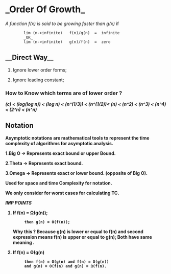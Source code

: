 <h1>_Order Of Growth_</h1>



_A function  f(x)  is  said  to  be  growing  faster  than   g(x)_   if

            lim (n->infinite)   f(n)/g(n)  =  infinite 
            _OR_
            lim (n->infinite)   g(n)/f(n)  =  zero 

<h2>__Direct Way__</h2>



1. Ignore lower order forms;

2. Ignore leading constant;


<h3> How to Know which terms are of lower order ? </h3>

<b>_(c) < <b>(log(log n))</b> < <b>(log n)</b> <<b> (n^(1/3))</b> < <b>(n^(1/2))</b><<b> (n)</b> < <b>(n^2)</b> < <b>(n^3)</b> < <b>(n^4)</b> < <b>(2^n) </b> < <b>(n^n)_</b>

## Notation 

Asymptotic notations are mathematical tools to represent the time complexity of algorithms for asymptotic analysis. 

1.**Big O** -> Represents exact bound or upper Bound. 

2.**Theta** -> Represents exact bound.

3.**Omega** -> Represents exact or lower bound. (opposite of Big O).


Used for space and time Complexity for notation.

We only consider for worst cases for calculating TC.





_IMP POINTS_

1. If f(n) = Ω(g(n));

            then g(n) = O(f(n));

     Why this ? Because g(n) is lower or equal to f(n)
      and second expression means f(n) is upper or equal to      g(n);
Both have same meaning .


2. If f(n) = Θ(g(n)


            then f(n) = O(g(n) and f(n) = Ω(g(n))
            and g(n) = O(f(n) and g(n) = Ω(f(n).


